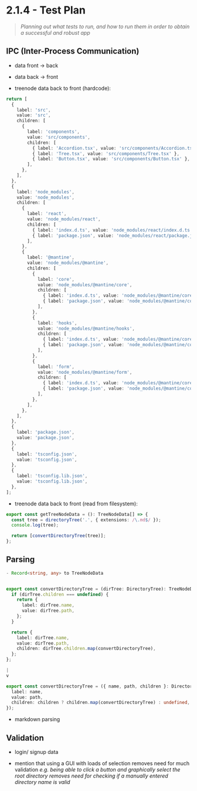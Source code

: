 # 2.1.4 - Test Plan
> *Planning out what tests to run, and how to run them in order to obtain a successful and robust app*

## IPC (Inter-Process Communication)

- data front -> back

- data back -> front

- treenode data back to front (hardcode):
```ts
return [
  {
    label: 'src',
    value: 'src',
    children: [
      {
        label: 'components',
        value: 'src/components',
        children: [
          { label: 'Accordion.tsx', value: 'src/components/Accordion.tsx' },
          { label: 'Tree.tsx', value: 'src/components/Tree.tsx' },
          { label: 'Button.tsx', value: 'src/components/Button.tsx' },
        ],
      },
    ],
  },
  {
    label: 'node_modules',
    value: 'node_modules',
    children: [
      {
        label: 'react',
        value: 'node_modules/react',
        children: [
          { label: 'index.d.ts', value: 'node_modules/react/index.d.ts' },
          { label: 'package.json', value: 'node_modules/react/package.json' },
        ],
      },
      {
        label: '@mantine',
        value: 'node_modules/@mantine',
        children: [
          {
            label: 'core',
            value: 'node_modules/@mantine/core',
            children: [
              { label: 'index.d.ts', value: 'node_modules/@mantine/core/index.d.ts' },
              { label: 'package.json', value: 'node_modules/@mantine/core/package.json' },
            ],
          },
          {
            label: 'hooks',
            value: 'node_modules/@mantine/hooks',
            children: [
              { label: 'index.d.ts', value: 'node_modules/@mantine/core/index.d.ts' },
              { label: 'package.json', value: 'node_modules/@mantine/core/package.json' },
            ],
          },
          {
            label: 'form',
            value: 'node_modules/@mantine/form',
            children: [
              { label: 'index.d.ts', value: 'node_modules/@mantine/core/index.d.ts' },
              { label: 'package.json', value: 'node_modules/@mantine/core/package.json' },
            ],
          },
        ],
      },
    ],
  },
  {
    label: 'package.json',
    value: 'package.json',
  },
  {
    label: 'tsconfig.json',
    value: 'tsconfig.json',
  },
  {
    label: 'tsconfig.lib.json',
    value: 'tsconfig.lib.json',
  },
];
```

- treenode data back to front (read from filesystem):
```ts
export const getTreeNodeData = (): TreeNodeData[] => {
  const tree = directoryTree('.', { extensions: /\.md$/ });
  console.log(tree);

  return [convertDirectoryTree(tree)];
};
```

## Parsing

```ts
- Record<string, any> to TreeNodeData


export const convertDirectoryTree = (dirTree: DirectoryTree): TreeNodeData => {
  if (dirTree.children === undefined) {
    return {
      label: dirTree.name,
      value: dirTree.path,
    };
  }

  return {
    label: dirTree.name,
    value: dirTree.path,
    children: dirTree.children.map(convertDirectoryTree),
  };
};

|
v

export const convertDirectoryTree = ({ name, path, children }: DirectoryTree): TreeNodeData => ({
  label: name,
  value: path,
  children: children ? children.map(convertDirectoryTree) : undefined,
});

```

- markdown parsing

## Validation

- login/ signup data

- mention that using a GUI with loads of selection removes need for much validation *e.g. being able to click a button and graphically select the root directory removes need for checking if a manually entered directory name is valid*
